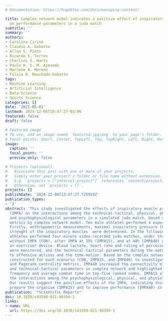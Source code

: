 ```yaml
---
# Documentation: https://hugoblox.com/docs/managing-content/

title: Complex network model indicates a positive effect of inspiratory muscles pre-activation
  on performance parameters in a judo match
subtitle: ''
summary: ''
authors:
- Carolina Cirino
- Claudio A. Gobatto
- Allan S. Pinto
- Ricardo S. Torres
- Charlini S. Hartz
- Paulo H. S. M. Azevedo
- Marlene A. Moreno
- Fúlvia B. Manchado-Gobatto
tags:
- Machine Learning
- Artificial Intelligence
- Data Science
- Sports Science
categories: []
date: '2021-05-01'
lastmod: 2024-12-06T10:47:27-03:00
featured: false
draft: false

# Featured image
# To use, add an image named `featured.jpg/png` to your page's folder.
# Focal points: Smart, Center, TopLeft, Top, TopRight, Left, Right, BottomLeft, Bottom, BottomRight.
image:
  caption: ''
  focal_point: ''
  preview_only: false

# Projects (optional).
#   Associate this post with one or more of your projects.
#   Simply enter your project's folder or file name without extension.
#   E.g. `projects = ["internal-project"]` references `content/project/deep-learning/index.md`.
#   Otherwise, set `projects = []`.
projects: []
publishDate: '2024-12-06T13:47:27.725929Z'
publication_types:
- '2'
abstract: 'This study investigated the effects of inspiratory muscle pre-activation
  (IMPA) on the interactions among the technical-tactical, physical, physiological,
  and psychophysiological parameters in a simulated judo match, based on the centrality
  metrics by complex network model. Ten male athletes performed 4 experimental sessions.
  Firstly, anthropometric measurements, maximal inspiratory pressure (MIP) and global
  strenght of the inspiratory muscles  were determined. In the following days, all
  athletes performed four-minute video-recorded judo matches, under three conditions:
  without IMPA (CON), after IMPA at 15% (IMPA15), and at 40% (IMPA40) of MIP using
  an exerciser device. Blood lactate, heart rate and rating of perceived exertion
  were monitored, and the technical-tactical parameters during the match were related
  to offensive actions and the time-motion. Based on the complex network, graphs were
  constructed for each scenario (CON, IMPA15, and IMPA40) to investigate the Degree
  and Pagerank centrality metrics. IMPA40 increased the connectivity of the physical
  and technical-tactical parameters in complex network and highlighted the combat
  frequency and average combat time in top-five ranked nodes. IMPA15 also favoured
  the interactions among the psychophysiological, physical, and physiological parameters.
  Our results suggest the positive effects of the IMPA, indicating this strategy to
  prepare the organism (IMPA15) and to improve performance (IMPA40) in judo match.'
publication: '*Scientific Reports*'
doi: 10.1038/s41598-021-90394-1
links:
- name: URL
  url: https://doi.org/10.1038/s41598-021-90394-1
---
```

